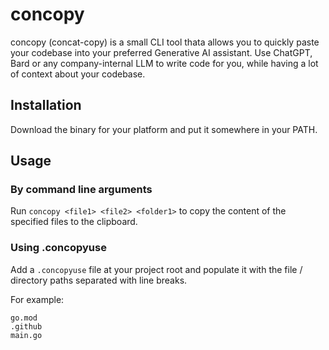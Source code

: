 # concopy

concopy (concat-copy) is a small CLI tool thata allows you to quickly paste your codebase into your preferred Generative AI assistant. Use ChatGPT, Bard or any company-internal LLM to write code for you, while having a lot of context about your codebase.

## Installation

Download the binary for your platform and put it somewhere in your PATH.

## Usage

### By command line arguments

Run `concopy <file1> <file2> <folder1>` to copy the content of the specified files to the clipboard.

### Using .concopyuse

Add a `.concopyuse` file at your project root and populate it with the file / directory paths separated with line breaks.

For example:

```
go.mod
.github
main.go
```
